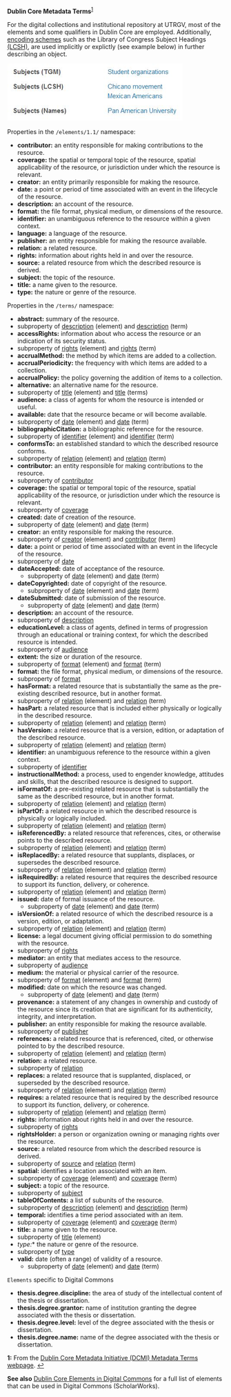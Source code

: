 **Dublin Core Metadata Terms**<sup id="a1">[1](#f1)</sup>

For the digital collections and institutional repository at UTRGV, most of the elements and some qualifiers in Dublin Core are employed. Additionally, [encoding schemes](https://www.dublincore.org/specifications/dublin-core/dcmi-terms/#section-4) such as the Library of Congress Subject Headings [(LCSH)](https://www.loc.gov/aba/publications/FreeLCSH/freelcsh.html), are used implicitly or explictly (see example below) in further describing an object.

![example image of subject headings](docs/subjects-example.JPG)

Properties in the `/elements/1.1/` namespace:

* <a name="contributor" id="contr-id"></a>**contributor:** an entity responsible for making contributions to the resource.
* <a name="coverage" id="cover-id"></a>**coverage:** the spatial or temporal topic of the resource, spatial applicability of the resource, or jurisdiction under which the resource is relevant.
* <a name="creator" id="creat-id"></a>**creator:** an entity primarily responsible for making the resource.
* <a name="date" id="date-id"></a>**date:** a point or period of time associated with an event in the lifecycle of the resource.
* <a name="description" id="desc-id"></a>**description:** an account of the resource.
* <a name="format" id="form-id"></a>**format:** the file format, physical medium, or dimensions of the resource.
* <a name="identifier" id="ident-id"></a>**identifier:** an unambiguous reference to the resource within a given context.
* <a name="language" id="lang-id"></a>**language:** a language of the resource.
* <a name="publisher" id="publi-id"></a>**publisher:** an entity responsible for making the resource available.
* <a name="relation" id="relat-id"></a>**relation:** a related resource.
* <a name="rights" id="rights-id"></a>**rights:** information about rights held in and over the resource.
* <a name="source" id="srce-id"></a>**source:** a related resource from which the described resource is derived.
* <a name="subject" id="subj-id"></a>**subject:** the topic of the resource.
* <a name="title" id="title-id"></a>**title:** a name given to the resource.
* <a name="type" id="type-id"></a>**type:** the nature or genre of the resource.

Properties in the `/terms/` namespace:

* **abstract:** summary of the resource.
 * subproperty of [description](#desc-id) (element) and [description](#desct-id) (term)
* **accessRights:** information about who access the resource or an indication of its security status.
 * subproperty of [rights](#rights-id) (element) and [rights](#rightst-id) (term)
* **accrualMethod:** the method by which items are added to a collection.
* **accrualPeriodicity:** the frequency with which items are added to a collection.
* **accrualPolicy:** the policy governing the addition of items to a collection.
* **alternative:** an alternative name for the resource.
 * subproperty of [title](#title-id) (element) and [title](#titlet-id) (terms)
* <a name="audience" id="audit-id"></a>**audience:** a class of agents for whom the resource is intended or useful.
* **available:** date that the resource became or will become available.
 * subproperty of [date](#date-id) (element) and [date](#datet-id) (term)
* **bibliographicCitation:** a bibliographic reference for the resource.
 * subproperty of [identifier](#ident-id) (element) and [identifier](#identt-id) (term)
* **conformsTo:** an established standard to which the described resource conforms.
 * subproperty of [relation](#relat-id) (element) and [relation](#relatt-id) (term)
* <a name="contributor" id="contrt-id"></a>**contributor:** an entity responsible for making contributions to the resource.
 * subproperty of [contributor](#contr-id)
* <a name="coverage" id="covert-id"></a>**coverage:** the spatial or temporal topic of the resource, spatial applicability of the resource, or jurisdiction under which the resource is relevant.
 * subproperty of [coverage](#cover-id)
* **created:** date of creation of the resource.
 * subproperty of [date](#date-id) (element) and [date](#datet-id) (term)
* **creator:** an entity responsible for making the resource.
 * subproperty of [creator](#creat-id) (element) and [contributor](#contrt-id) (term)
* <a name="date" id="datet-id"></a>**date:** a point or period of time associated with an event in the lifecycle of the resource.
 * subproperty of [date](#date-id)
* **dateAccepted:** date of acceptance of the resource.
  * subproperty of [date](#date-id) (element) and [date](#datet-id) (term)
* **dateCopyrighted:** date of copyright of the resource.
  * subproperty of [date](#date-id) (element) and [date](#datet-id) (term)
* **dateSubmitted:** date of submission of the resource.
  * subproperty of [date](#date-id) (element) and [date](#datet-id) (term)
* <a name="description" id="desct-id"></a>**description:** an account of the resource.
 * subproperty of [description](#desc-id)
* **educationLevel:** a class of agents, defined in terms of progression through an educational or training context, for which the described resource is intended.
 * subproperty of [audience](#audit-id)
* **extent:** the size or duration of the resource.
 * subproperty of [format](#form-id) (element) and [format](#formt-id) (term)
* <a name="format" id="formt-id"></a>**format:** the file format, physical medium, or dimensions of the resource.
 * subproperty of [format](#formid)
* **hasFormat:** a related resource that is substantially the same as the pre-existing described resource, but in another format.
 * subproperty of [relation](#relat-id) (element) and [relation](#relatt-id) (term)
* **hasPart:** a related resource that is included either physically or logically in the described resource.
 * subproperty of [relation](#relat-id) (element) and [relation](#relatt-id) (term)
* **hasVersion:** a related resource that is a version, edition, or adaptation of the described resource.
 * subproperty of [relation](#relat-id) (element) and [relation](#relatt-id) (term)
* <a name="identifier" id="identt-id"></a>**identifier:** an unambiguous reference to the resource within a given context.
 * subproperty of [identifier](#ident-id)
* **instructionalMethod:** a process, used to engender knowledge, attitudes and skills, that the described resource is designed to support.
* **isFormatOf:** a pre-existing related resource that is substantially the same as the described resource, but in another format.
 * subproperty of [relation](#relat-id) (element) and [relation](#relatt-id) (term)
* **isPartOf:** a related resource in which the described resource is physically or logically included.
 * subproperty of [relation](#relat-id) (element) and [relation](#relatt-id) (term)
* **isReferencedBy:** a related resource that references, cites, or otherwise points to the described resource.
 * subproperty of [relation](#relat-id) (element) and [relation](#relatt-id) (term)
* **isReplacedBy:** a related resource that supplants, displaces, or supersedes the described resource.
 * subproperty of [relation](#relat-id) (element) and [relation](#relatt-id) (term)
* **isRequiredBy:** a related resource that requires the described resource to support its function, delivery, or coherence.
 * subproperty of [relation](#relat-id) (element) and [relation](#relatt-id) (term)
* **issued:** date of formal issuance of the resource.
  * subproperty of [date](#date-id) (element) and [date](#datet-id) (term)
* **isVersionOf:** a related resource of which the described resource is a version, edition, or adaptation.
 * subproperty of [relation](#relat-id) (element) and [relation](#relatt-id) (term)
* **license:** a legal document giving official permission to do something with the resource.
 * subproperty of [rights](#rights-id)
* **mediator:** an entity that mediates access to the resource.
 * subproperty of [audience](#audit-id)
* **medium:** the material or physical carrier of the resource.
 * subproperty of [format](#formid) (element) and [format](#formt-id) (term)
* **modified:** date on which the resource was changed.
  * subproperty of [date](#date-id) (element) and [date](#datet-id) (term)
* **provenance:** a statement of any changes in ownership and custody of the resource since its creation that are significant for its authenticity, integrity, and interpretation.
* **publisher:** an entity responsible for making the resource available.
 * subproperty of [publisher](#publi-id)
* **references:** a related resource that is referenced, cited, or otherwise pointed to by the described resource.
 * subproperty of [relation](#relat-id) (element) and [relation](#relatt-id) (term)
* <a name="relation" id="relatt-id"></a>**relation:** a related resource.
 * subproperty of [relation](#relat-id)
* **replaces:** a related resource that is supplanted, displaced, or superseded by the described resource.
 * subproperty of [relation](#relat-id) (element) and [relation](#relatt-id) (term)
* **requires:** a related resource that is required by the described resource to support its function, delivery, or coherence.
 * subproperty of [relation](#relat-id) (element) and [relation](#relatt-id) (term)
* <a name="rights" id="rightst-id"></a>**rights:** information about rights held in and over the resource.
 * subproperty of [rights](#rights-id)
* **rightsHolder:** a person or organization owning or managing rights over the resource.
* **source:** a related resource from which the described resource is derived.
 * subproperty of [source](#srce-id) and [relation](#relatt-id) (term)
* **spatial:** identifies a location associated with an item.
 * subproperty of [coverage](#cover-id) (element) and [coverage](#covert-id) (term)
* **subject:** a topic of the resource.
 * subproperty of [subject](#subj-id)
* **tableOfContents:** a list of subunits of the resource.
 * subproperty of [description](#desc-id) (element) and [description](#desct-id) (term)
* **temporal:** identifies a time period associated with an item.
 * subproperty of [coverage](#cover-id) (element) and [coverage](#covert-id) (term)
* <a name="title" id="titlet-id"></a>**title:** a name given to the resource.
 * subproperty of [title](#title-id) (element)
* **type*:** the nature or genre of the resource.
 * subproperty of [type](#type-id)
* **valid:** date (often a range) of validity of a resource.
  * subproperty of [date](#date-id) (element) and [date](#datet-id) (term)

`Elements` specific to Digital Commons

* **thesis.degree.discipline:** the area of study of the intellectual content of the thesis or dissertation.
* **thesis.degree.grantor:** name of institution granting the degree associated with the thesis or dissertation.
* **thesis.degree.level:** level of the degree associated with the thesis or dissertation.
* **thesis.degree.name:** name of the degree associated with the thesis or dissertation.



<b id="f1">1:</b> From the [Dublin Core Metadata Initiative (DCMI) Metadata Terms webpage](https://www.dublincore.org/specifications/dublin-core/dcmi-terms/#section-3). [↩](#a1)

**See also** [Dublin Core Elements in Digital Commons](https://aouriri.github.io/UTRGV_metadata/docs/Dublin-Core-Elements-in-Digital-Commons.pdf) for a full list of elements that can be used in Digital Commons (ScholarWorks).
